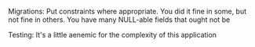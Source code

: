 Migrations: Put constraints where appropriate. You did it fine in some, but not
fine in others.  You have many NULL-able fields that ought not be

Testing:  It's a little aenemic for the complexity of this application
